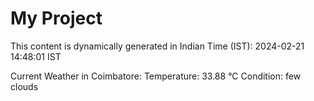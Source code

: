 # My Project

This content is dynamically generated in Indian Time (IST): 2024-02-21 14:48:01 IST


Current Weather in Coimbatore:
Temperature: 33.88 °C
Condition: few clouds
